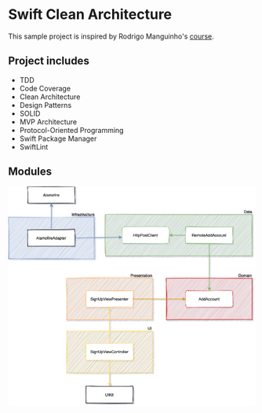 # Swift Clean Architecture

This sample project is inspired by Rodrigo Manguinho's [course](https://www.udemy.com/course/swift-tdd-com-mango/).


## Project includes
- TDD
- Code Coverage
- Clean Architecture
- Design Patterns
- SOLID
- MVP Architecture
- Protocol-Oriented Programming
- Swift Package Manager
- SwiftLint

## Modules

![Diagram](Images/diagram.png)

